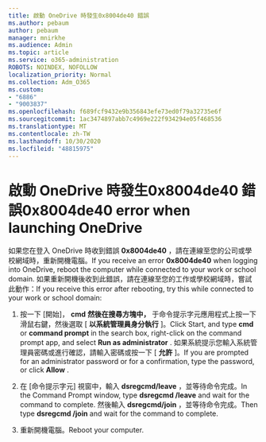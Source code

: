 ```yaml
---
title: 啟動 OneDrive 時發生0x8004de40 錯誤
ms.author: pebaum
author: pebaum
manager: mnirkhe
ms.audience: Admin
ms.topic: article
ms.service: o365-administration
ROBOTS: NOINDEX, NOFOLLOW
localization_priority: Normal
ms.collection: Adm_O365
ms.custom:
- "6886"
- "9003837"
ms.openlocfilehash: f689fcf9432e9b356843efe73ed0f79a32735e6f
ms.sourcegitcommit: 1ac3474897abb7c4969e222f934294e05f468536
ms.translationtype: MT
ms.contentlocale: zh-TW
ms.lasthandoff: 10/30/2020
ms.locfileid: "48815975"
---
```

# <a name="0x8004de40-error-when-launching-onedrive"></a><span data-ttu-id="fd660-102">啟動 OneDrive 時發生0x8004de40 錯誤</span><span class="sxs-lookup"><span data-stu-id="fd660-102">0x8004de40 error when launching OneDrive</span></span>

<span data-ttu-id="fd660-103">如果您在登入 OneDrive 時收到錯誤 **0x8004de40** ，請在連線至您的公司或學校網域時，重新開機電腦。</span><span class="sxs-lookup"><span data-stu-id="fd660-103">If you receive an error **0x8004de40** when  logging into OneDrive, reboot the computer while connected to your work or school domain.</span></span> <span data-ttu-id="fd660-104">如果重新開機後收到此錯誤，請在連線至您的工作或學校網域時，嘗試此動作：</span><span class="sxs-lookup"><span data-stu-id="fd660-104">If you receive this error after rebooting, try this while connected to your work or school domain:</span></span>

1. <span data-ttu-id="fd660-105">按一下 [開始]， **cmd** **然後在搜尋方塊中，** 于命令提示字元應用程式上按一下滑鼠右鍵，然後選取 [ **以系統管理員身分執行** ]。</span><span class="sxs-lookup"><span data-stu-id="fd660-105">Click Start, and type **cmd** or **command prompt**  in the search  box, right-click on the command prompt app, and select  **Run as administrator** .</span></span> <span data-ttu-id="fd660-106">如果系統提示您輸入系統管理員密碼或進行確認，請輸入密碼或按一下 [ **允許** ]。</span><span class="sxs-lookup"><span data-stu-id="fd660-106">If you are prompted for an administrator password or for a confirmation, type the password, or click **Allow** .</span></span>  

2. <span data-ttu-id="fd660-107">在 [命令提示字元] 視窗中，輸入 **dsregcmd/leave**  ，並等待命令完成。</span><span class="sxs-lookup"><span data-stu-id="fd660-107">In the Command Prompt window, type **dsregcmd /leave**  and wait for the command to complete.</span></span> <span data-ttu-id="fd660-108">然後輸入 **dsregcmd/join** ，並等待命令完成。</span><span class="sxs-lookup"><span data-stu-id="fd660-108">Then type **dsregcmd /join** and wait for the command to complete.</span></span>
3. <span data-ttu-id="fd660-109">重新開機電腦。</span><span class="sxs-lookup"><span data-stu-id="fd660-109">Reboot your computer.</span></span>
